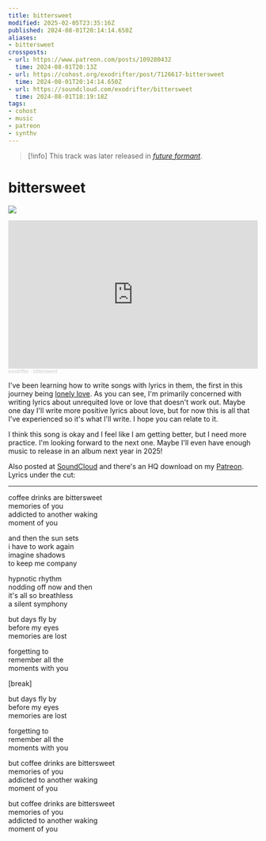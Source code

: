 ```yaml
---
title: bittersweet
modified: 2025-02-05T23:35:16Z
published: 2024-08-01T20:14:14.650Z
aliases:
- bittersweet
crossposts:
- url: https://www.patreon.com/posts/109280432
  time: 2024-08-01T20:13Z
- url: https://cohost.org/exodrifter/post/7126617-bittersweet
  time: 2024-08-01T20:14:14.650Z
- url: https://soundcloud.com/exodrifter/bittersweet
  time: 2024-08-01T18:19:18Z
tags:
- cohost
- music
- patreon
- synthv
---
```


> [!info]
> This track was later released in *[future formant](../albums/future-formant/bittersweet.md)*.

# bittersweet

![](../albums/future-formant/bittersweet.png)

<iframe width="100%" height="300" scrolling="no" frameborder="no" src="https://w.soundcloud.com/player/?url=https%3A//api.soundcloud.com/tracks/1886756244&color=%23ff5500&auto_play=false&hide_related=false&show_comments=true&show_user=true&show_reposts=false&show_teaser=true&visual=true"></iframe><div style="font-size: 10px; color: #cccccc;line-break: anywhere;word-break: normal;overflow: hidden;white-space: nowrap;text-overflow: ellipsis; font-family: Interstate,Lucida Grande,Lucida Sans Unicode,Lucida Sans,Garuda,Verdana,Tahoma,sans-serif;font-weight: 100;"><a href="https://soundcloud.com/exodrifter" title="exodrifter" target="_blank" style="color: #cccccc; text-decoration: none;">exodrifter</a> · <a href="https://soundcloud.com/exodrifter/bittersweet" title="bittersweet" target="_blank" style="color: #cccccc; text-decoration: none;">bittersweet</a></div>

I've been learning how to write songs with lyrics in them, the first in this journey being [lonely love](20240305070145.md). As you can see, I'm primarily concerned with writing lyrics about unrequited love or love that doesn't work out. Maybe one day I'll write more positive lyrics about love, but for now this is all that I've experienced so it's what I'll write. I hope you can relate to it.

I think this song is okay and I feel like I am getting better, but I need more practice. I'm looking forward to the next one. Maybe I'll even have enough music to release in an album next year in 2025!

Also posted at [SoundCloud](https://soundcloud.com/exodrifter/bittersweet) and there's an HQ download on my [Patreon](https://www.patreon.com/posts/109280432). Lyrics under the cut:

---

coffee drinks are bittersweet<br/>
memories of you<br/>
addicted to another waking<br/>
moment of you<br/>

and then the sun sets<br/>
i have to work again<br/>
imagine shadows<br/>
to keep me company<br/>

hypnotic rhythm<br/>
nodding off now and then<br/>
it's all so breathless<br/>
a silent symphony<br/>

but days fly by<br/>
before my eyes<br/>
memories are lost<br/>

forgetting to<br/>
remember all the<br/>
moments with you<br/>

\[break\]

but days fly by<br/>
before my eyes<br/>
memories are lost<br/>

forgetting to<br/>
remember all the<br/>
moments with you<br/>

but coffee drinks are bittersweet<br/>
memories of you<br/>
addicted to another waking<br/>
moment of you<br/>

but coffee drinks are bittersweet<br/>
memories of you<br/>
addicted to another waking<br/>
moment of you<br/>
